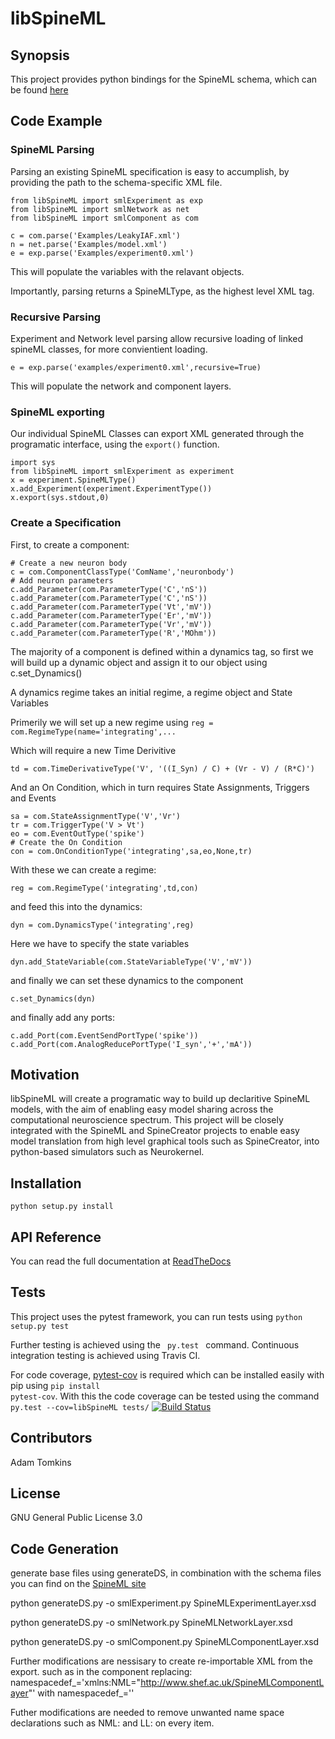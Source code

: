 # libSpineML

## Synopsis

This project provides python bindings for the SpineML schema, which can be found [here](http://bimpa.group.shef.ac.uk/SpineML/index.php)



## Code Example

### SpineML Parsing


Parsing an existing SpineML specification is easy to accumplish, by providing the path to the schema-specific XML file.

```
from libSpineML import smlExperiment as exp
from libSpineML import smlNetwork as net
from libSpineML import smlComponent as com

c = com.parse('Examples/LeakyIAF.xml')
n = net.parse('Examples/model.xml')
e = exp.parse('Examples/experiment0.xml')
```

This will populate the variables with the relavant objects. 

Importantly, parsing returns a SpineMLType, as the highest level XML tag.

### Recursive Parsing

Experiment and Network level parsing allow recursive loading of linked spineML classes, for more convientient loading.

```
e = exp.parse('examples/experiment0.xml',recursive=True)
```
This will populate the network and component layers.
### SpineML exporting

Our individual SpineML Classes can export XML generated through the programatic interface, using the <code>export()</code> function.

```
import sys
from libSpineML import smlExperiment as experiment
x = experiment.SpineMLType()
x.add_Experiment(experiment.ExperimentType())
x.export(sys.stdout,0)
```


### Create a Specification

First, to create a component:

```
# Create a new neuron body
c = com.ComponentClassType('ComName','neuronbody')
# Add neuron parameters
c.add_Parameter(com.ParameterType('C','nS'))
c.add_Parameter(com.ParameterType('C','nS'))
c.add_Parameter(com.ParameterType('Vt','mV'))
c.add_Parameter(com.ParameterType('Er','mV'))
c.add_Parameter(com.ParameterType('Vr','mV'))
c.add_Parameter(com.ParameterType('R','MOhm'))
```

The majority of a component is defined within a dynamics tag, so first we will build up a dynamic object and assign it to our object using c.set_Dynamics()

A dynamics regime takes an initial regime, a regime object and State Variables

Primerily we will set up a new regime using
```reg = com.RegimeType(name='integrating',...```

Which will require a new Time Derivitive
```
td = com.TimeDerivativeType('V', '((I_Syn) / C) + (Vr - V) / (R*C)')
```

And an On Condition, which in turn requires State Assignments, Triggers and Events

```
sa = com.StateAssignmentType('V','Vr')
tr = com.TriggerType('V > Vt')
eo = com.EventOutType('spike')
# Create the On Condition
con = com.OnConditionType('integrating',sa,eo,None,tr)
```

With these we can create a regime:

```
reg = com.RegimeType('integrating',td,con)
```

and feed this into the dynamics:

```
dyn = com.DynamicsType('integrating',reg)
```

Here we have to specify the state variables

```
dyn.add_StateVariable(com.StateVariableType('V','mV'))
```

and finally we can set these dynamics to the component
```
c.set_Dynamics(dyn) 
```

and finally add any ports:

```
c.add_Port(com.EventSendPortType('spike'))
c.add_Port(com.AnalogReducePortType('I_syn','+','mA'))
```


## Motivation

libSpineML will create a programatic way to build up declaritive SpineML models, with the aim of enabling easy model sharing across the computational neuroscience spectrum. This project will be closely integrated with the SpineML and SpineCreator projects to enable easy model translation from high level graphical tools such as SpineCreator, into python-based simulators such as Neurokernel.

## Installation

``` python setup.py install ```

## API Reference

You can read the full documentation at [ReadTheDocs](http://libspineml.readthedocs.org/en/latest/)

## Tests

This project uses the pytest framework, you can run tests using <code>python setup.py test</code>

Further testing is achieved using the <code> py.test </code> command. Continuous integration testing is achieved using Travis CI.

For code coverage, [pytest-cov](https://pypi.python.org/pypi/pytest-cov) is required which can be installed easily with pip using <code>pip install pytest-cov</code>. With this the code coverage can be tested using the command <code>py.test --cov=libSpineML tests/</code> 
[![Build Status](https://travis-ci.org/AdamRTomkins/libSpineML.svg?branch=master)](https://travis-ci.org/AdamRTomkins/libSpineML)

## Contributors

Adam Tomkins

## License

GNU General Public License 3.0

## Code Generation

generate base files using generateDS, in combination with the schema files you can find on the [SpineML site](http://bimpa.group.shef.ac.uk/SpineML/index.php/Documentation) 

python generateDS.py -o smlExperiment.py  SpineMLExperimentLayer.xsd

python generateDS.py -o smlNetwork.py  SpineMLNetworkLayer.xsd 

python generateDS.py -o smlComponent.py  SpineMLComponentLayer.xsd

Further modifications are nessisary to create re-importable XML from the export.
such as in the component replacing:
  namespacedef_='xmlns:NML="http://www.shef.ac.uk/SpineMLComponentLayer"'
with
  namespacedef_=''

Futher modifications are needed to remove unwanted name space declarations such as NML: and LL: on every item.


